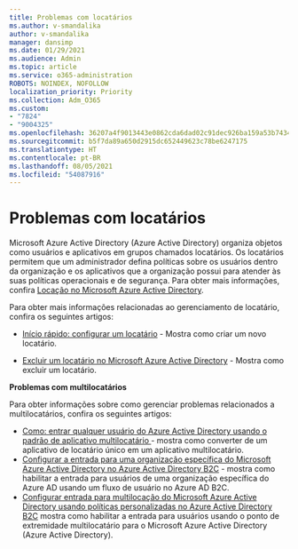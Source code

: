 ```yaml
---
title: Problemas com locatários
ms.author: v-smandalika
author: v-smandalika
manager: dansimp
ms.date: 01/29/2021
ms.audience: Admin
ms.topic: article
ms.service: o365-administration
ROBOTS: NOINDEX, NOFOLLOW
localization_priority: Priority
ms.collection: Adm_O365
ms.custom:
- "7824"
- "9004325"
ms.openlocfilehash: 36207a4f9013443e0862cda6dad02c91dec926ba159a53b7434c261e4e719959
ms.sourcegitcommit: b5f7da89a650d2915dc652449623c78be6247175
ms.translationtype: HT
ms.contentlocale: pt-BR
ms.lasthandoff: 08/05/2021
ms.locfileid: "54087916"
---
```

# <a name="issues-with-tenants"></a>Problemas com locatários

Microsoft Azure Active Directory (Azure Active Directory) organiza objetos como usuários e aplicativos em grupos chamados locatários. Os locatários permitem que um administrador defina políticas sobre os usuários dentro da organização e os aplicativos que a organização possui para atender às suas políticas operacionais e de segurança. Para obter mais informações, confira [ Locação no Microsoft Azure Active Directory](https://docs.microsoft.com/azure/active-directory/develop/single-and-multi-tenant-apps).

Para obter mais informações relacionadas ao gerenciamento de locatário, confira os seguintes artigos:

- [Início rápido: configurar um locatário](https://docs.microsoft.com/azure/active-directory/develop/quickstart-create-new-tenant) - Mostra como criar um novo locatário.

- [Excluir um locatário no Microsoft Azure Active Directory](https://docs.microsoft.com/azure/active-directory/enterprise-users/directory-delete-howto) - Mostra como excluir um locatário.

**Problemas com multilocatários**

Para obter informações sobre como gerenciar problemas relacionados a multilocatários, confira os seguintes artigos:

- [Como: entrar qualquer usuário do Azure Active Directory usando o padrão de aplicativo multilocatário ](https://docs.microsoft.com/azure/active-directory/develop/howto-convert-app-to-be-multi-tenant) - mostra como converter de um aplicativo de locatário único em um aplicativo multilocatário.
- [Configurar a entrada para uma organização específica do Microsoft Azure Active Directory no Azure Active Directory B2C](https://docs.microsoft.com/azure/active-directory-b2c/identity-provider-azure-ad-single-tenant?pivots=b2c-user-flow) - mostra como habilitar a entrada para usuários de uma organização específica do Azure AD usando um fluxo de usuário no Azure AD B2C.
- [Configurar entrada para multilocação do Microsoft Azure Active Directory usando políticas personalizadas no Azure Active Directory B2C](https://docs.microsoft.com/azure/active-directory-b2c/identity-provider-azure-ad-multi-tenant?pivots=b2c-custom-policy)  mostra como habilitar a entrada para usuários usando o ponto de extremidade multilocatário para o Microsoft Azure Active Directory (Azure Active Directory).







